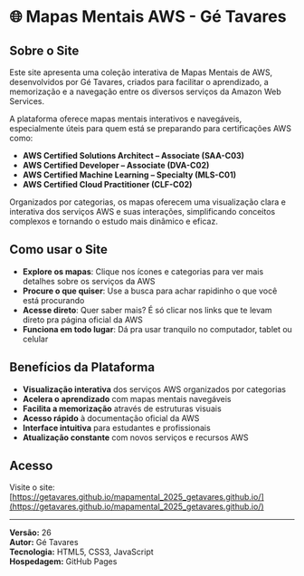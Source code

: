 # 🌐 Mapas Mentais AWS - Gé Tavares

## **Sobre o Site**

Este site apresenta uma coleção interativa de Mapas Mentais de AWS, desenvolvidos por Gé Tavares, criados para facilitar o aprendizado, a memorização e a navegação entre os diversos serviços da Amazon Web Services.

A plataforma oferece mapas mentais interativos e navegáveis, especialmente úteis para quem está se preparando para certificações AWS como:

- **AWS Certified Solutions Architect – Associate (SAA-C03)**
- **AWS Certified Developer – Associate (DVA-C02)**
- **AWS Certified Machine Learning – Specialty (MLS-C01)**
- **AWS Certified Cloud Practitioner (CLF-C02)**

Organizados por categorias, os mapas oferecem uma visualização clara e interativa dos serviços AWS e suas interações, simplificando conceitos complexos e tornando o estudo mais dinâmico e eficaz.

## **Como usar o Site**
- **Explore os mapas**: Clique nos ícones e categorias para ver mais detalhes sobre os serviços da AWS
- **Procure o que quiser**: Use a busca para achar rapidinho o que você está procurando
- **Acesse direto**: Quer saber mais? É só clicar nos links que te levam direto pra página oficial da AWS
- **Funciona em todo lugar**: Dá pra usar tranquilo no computador, tablet ou celular

## **Benefícios da Plataforma**
- **Visualização interativa** dos serviços AWS organizados por categorias
- **Acelera o aprendizado** com mapas mentais navegáveis
- **Facilita a memorização** através de estruturas visuais
- **Acesso rápido** à documentação oficial da AWS
- **Interface intuitiva** para estudantes e profissionais
- **Atualização constante** com novos serviços e recursos AWS 

## **Acesso**

Visite o site: [https://getavares.github.io/mapamental_2025_getavares.github.io/](https://getavares.github.io/mapamental_2025_getavares.github.io/)

---

**Versão:** 26  
**Autor:** Gé Tavares  
**Tecnologia:** HTML5, CSS3, JavaScript  
**Hospedagem:** GitHub Pages